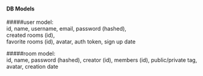 #### DB Models
#####user model:  
    id,
    name,
    username,
    email,
    password (hashed),  
    created rooms (id),  
    favorite rooms (id),
    avatar,
    auth token,
    sign up date



#####room model:  
    id,
    name,
    password (hashed),
    creator (id),
    members (id),
    public/private tag,
    avatar,
    creation date
